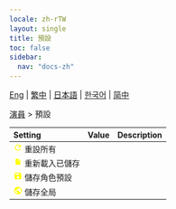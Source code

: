 ```yaml
---
locale: zh-rTW
layout: single
title: 預設
toc: false
sidebar:
  nav: "docs-zh"
---
```

[Eng](/dancexr/menu/2025.4/actor/actor_presets) | [繁中](/tw/dancexr/menu/2025.4/actor/actor_presets) | [日本語](/jp/dancexr/menu/2025.4/actor/actor_presets) | [한국어](/kr/dancexr/menu/2025.4/actor/actor_presets) | [简中](/zh/dancexr/menu/2025.4/actor/actor_presets)

[演員](../menu#演員) > 預設



| Setting | Value | Description |
| :--- | --- | :--- |
|<nobr> ![refresh icon](/images/icon/ic_refresh.png)  重設所有</nobr>|| 
|<nobr> ![file icon](/images/icon/ic_file.png)  重新載入已儲存</nobr>|| 
|<nobr> ![save icon](/images/icon/ic_save.png)  儲存角色預設</nobr>|| 
|<nobr> ![globe icon](/images/icon/ic_globe.png)  儲存全局</nobr>|| 
